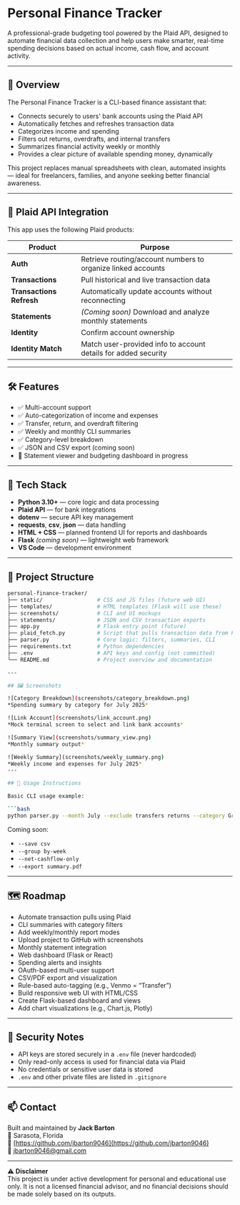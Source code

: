 # Personal Finance Tracker

A professional-grade budgeting tool powered by the Plaid API, designed to automate financial data collection and help users make smarter, real-time spending decisions based on actual income, cash flow, and account activity.

---

## 💼 Overview

The Personal Finance Tracker is a CLI-based finance assistant that:

- Connects securely to users' bank accounts using the Plaid API  
- Automatically fetches and refreshes transaction data  
- Categorizes income and spending  
- Filters out returns, overdrafts, and internal transfers  
- Summarizes financial activity weekly or monthly  
- Provides a clear picture of available spending money, dynamically  

This project replaces manual spreadsheets with clean, automated insights — ideal for freelancers, families, and anyone seeking better financial awareness.

---

## 🔗 Plaid API Integration

This app uses the following Plaid products:

| Product                  | Purpose                                                                |
|--------------------------|------------------------------------------------------------------------|
| **Auth**                 | Retrieve routing/account numbers to organize linked accounts           |
| **Transactions**         | Pull historical and live transaction data                              |
| **Transactions Refresh** | Automatically update accounts without reconnecting                     |
| **Statements**           | *(Coming soon)* Download and analyze monthly statements                |
| **Identity**             | Confirm account ownership                                              |
| **Identity Match**       | Match user-provided info to account details for added security         |

---

## 🛠 Features

- ✅ Multi-account support  
- ✅ Auto-categorization of income and expenses  
- ✅ Transfer, return, and overdraft filtering  
- ✅ Weekly and monthly CLI summaries  
- ✅ Category-level breakdown  
- ✅ JSON and CSV export (coming soon)  
- 🚧 Statement viewer and budgeting dashboard in progress  

---

## 🔧 Tech Stack

- **Python 3.10+** — core logic and data processing  
- **Plaid API** — for bank integrations  
- **dotenv** — secure API key management  
- **requests**, **csv**, **json** — data handling  
- **HTML + CSS** — planned frontend UI for reports and dashboards  
- **Flask** *(coming soon)* — lightweight web framework  
- **VS Code** — development environment  

---

## 📁 Project Structure
```bash
personal-finance-tracker/
├── static/                 # CSS and JS files (future web UI)
├── templates/              # HTML templates (Flask will use these)
├── screenshots/            # CLI and UI mockups
├── statements/             # JSON and CSV transaction exports
├── app.py                  # Flask entry point (future)
├── plaid_fetch.py          # Script that pulls transaction data from Plaid API
├── parser.py               # Core logic: filters, summaries, CLI
├── requirements.txt        # Python dependencies
├── .env                    # API keys and config (not committed)
└── README.md               # Project overview and documentation

---

## 🖼️ Screenshots

![Category Breakdown](screenshots/category_breakdown.png)  
*Spending summary by category for July 2025*

![Link Account](screenshots/link_account.png)  
*Mock terminal screen to select and link bank accounts*

![Summary View](screenshots/summary_view.png)  
*Monthly summary output*

![Weekly Summary](screenshots/weekly_summary.png)  
*Weekly income and expenses for July 2025*
---

## 📄 Usage Instructions

Basic CLI usage example:

```bash
python parser.py --month July --exclude transfers returns --category Groceries
```

Coming soon:

- `--save csv`  
- `--group by-week`  
- `--net-cashflow-only`  
- `--export summary.pdf`

---

## 🗺 Roadmap

- Automate transaction pulls using Plaid  
- CLI summaries with category filters  
- Add weekly/monthly report modes  
- Upload project to GitHub with screenshots  
- Monthly statement integration  
- Web dashboard (Flask or React)  
- Spending alerts and insights  
- OAuth-based multi-user support  
- CSV/PDF export and visualization  
- Rule-based auto-tagging (e.g., Venmo = “Transfer”)  
- Build responsive web UI with HTML/CSS  
- Create Flask-based dashboard and views  
- Add chart visualizations (e.g., Chart.js, Plotly)

---

## 🔐 Security Notes

- API keys are stored securely in a `.env` file (never hardcoded)  
- Only read-only access is used for financial data via Plaid  
- No credentials or sensitive user data is stored  
- `.env` and other private files are listed in `.gitignore`

---

## 📫 Contact

Built and maintained by **Jack Barton**  
📍 Sarasota, Florida  
🔗 [https://github.com/jbarton9046](https://github.com/jbarton9046)  
📧 jbarton9046@gmail.com

---

⚠️ **Disclaimer**  
This project is under active development for personal and educational use only. It is not a licensed financial advisor, and no financial decisions should be made solely based on its outputs.
